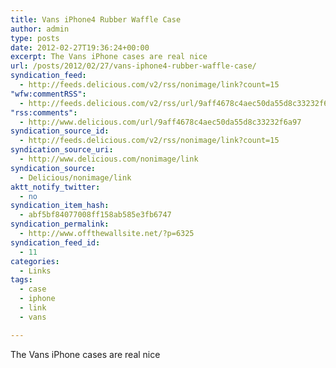```yaml
---
title: Vans iPhone4 Rubber Waffle Case
author: admin
type: posts
date: 2012-02-27T19:36:24+00:00
excerpt: The Vans iPhone cases are real nice
url: /posts/2012/02/27/vans-iphone4-rubber-waffle-case/
syndication_feed:
  - http://feeds.delicious.com/v2/rss/nonimage/link?count=15
"wfw:commentRSS":
  - http://feeds.delicious.com/v2/rss/url/9aff4678c4aec50da55d8c33232f6a97
"rss:comments":
  - http://www.delicious.com/url/9aff4678c4aec50da55d8c33232f6a97
syndication_source_id:
  - http://feeds.delicious.com/v2/rss/nonimage/link?count=15
syndication_source_uri:
  - http://www.delicious.com/nonimage/link
syndication_source:
  - Delicious/nonimage/link
aktt_notify_twitter:
  - no
syndication_item_hash:
  - abf5bf84077008ff158ab585e3fb6747
syndication_permalink:
  - http://www.offthewallsite.net/?p=6325
syndication_feed_id:
  - 11
categories:
  - Links
tags:
  - case
  - iphone
  - link
  - vans

---
```

The Vans iPhone cases are real nice